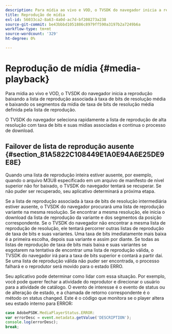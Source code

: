 ```yaml
---
description: Para mídia ao vivo e VOD, o TVSDK do navegador inicia a reprodução baixando a lista de reprodução associada à taxa de bits de resolução média e baixando os segmentos da mídia de taxa de bits de resolução média definida pela lista de reprodução.
title: Reprodução de mídia
exl-id: 56033ca2-8a63-4a0d-ac7d-bf208273a238
source-git-commit: be43bbbd1051886c8979ff590a3197b2a7249b6a
workflow-type: tm+mt
source-wordcount: '329'
ht-degree: 0%

---
```


# Reprodução de mídia {#media-playback}

Para mídia ao vivo e VOD, o TVSDK do navegador inicia a reprodução baixando a lista de reprodução associada à taxa de bits de resolução média e baixando os segmentos da mídia de taxa de bits de resolução média definida pela lista de reprodução.

O TVSDK do navegador seleciona rapidamente a lista de reprodução de alta resolução com taxa de bits e suas mídias associadas e continua o processo de download.

## Failover de lista de reprodução ausente {#section_81A5822C108449E1A0E94A6E25DE9E8E}

Quando uma lista de reprodução inteira estiver ausente, por exemplo, quando o arquivo M3U8 especificado em um arquivo de manifesto de nível superior não for baixado, o TVSDK do navegador tentará se recuperar. Se não puder ser recuperado, seu aplicativo determinará a próxima etapa.

Se a lista de reprodução associada à taxa de bits de resolução intermediária estiver ausente, o TVSDK do navegador procurará uma lista de reprodução variante na mesma resolução. Se encontrar a mesma resolução, ele inicia o download da lista de reprodução da variante e dos segmentos da posição correspondente. Se o TVSDK do navegador não encontrar a mesma lista de reprodução de resolução, ele tentará percorrer outras listas de reprodução de taxa de bits e suas variantes. Uma taxa de bits imediatamente mais baixa é a primeira escolha, depois sua variante e assim por diante. Se todas as listas de reprodução de taxa de bits mais baixa e suas variantes se esgotarem na tentativa de encontrar uma lista de reprodução válida, o TVSDK do navegador irá para a taxa de bits superior e contará a partir daí. Se uma lista de reprodução válida não puder ser encontrada, o processo falhará e o reprodutor será movido para o estado ERRO.

Seu aplicativo pode determinar como lidar com essa situação. Por exemplo, você pode querer fechar a atividade do reprodutor e direcionar o usuário para a atividade de catálogo. O evento de interesse é o evento de status ou de alteração de estado, e a chamada de retorno correspondente é o método on status changed. Este é o código que monitora se o player altera seu estado interno para ERROR:

```js
case AdobePSDK.MediaPlayerStatus.ERROR:  
var errorDesc = event.metadata.getValue('DESCRIPTION'); 
console.log(errorDesc); 
break; 
```
